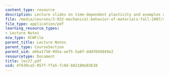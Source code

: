 ```yaml
---
content_type: resource
description: Lecture slides on time-dependent plasticity and examples of creep failure.
file: /media/courses/3-032-mechanical-behavior-of-materials-fall-2007/4f630ca5057fffa5fc8db02180e03638_lec27.pdf
file_type: application/pdf
learning_resource_types:
- Lecture Notes
ocw_type: OCWFile
parent_title: Lecture Notes
parent_type: CourseSection
parent_uid: e6ba1750-995a-aef5-5a8f-dddf695049e2
resourcetype: Document
title: lec27.pdf
uid: 4f630ca5-057f-ffa5-fc8d-b02180e03638
---
```

